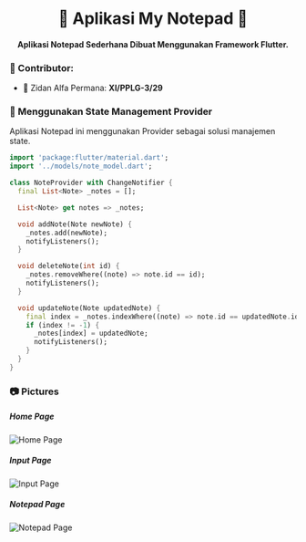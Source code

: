 <h1 align="center">📔 Aplikasi My Notepad 📔</h1>

<h4 align="center">Aplikasi Notepad Sederhana Dibuat Menggunakan Framework Flutter.</h4>

<h3>👋 Contributor:</h3>

- 🌱 Zidan Alfa Permana: **XI/PPLG-3/29**

<h3>📱 Menggunakan State Management Provider</h3>
<p>Aplikasi Notepad ini menggunakan Provider sebagai solusi manajemen state.</p>

```dart
import 'package:flutter/material.dart';
import '../models/note_model.dart';

class NoteProvider with ChangeNotifier {
  final List<Note> _notes = [];

  List<Note> get notes => _notes;

  void addNote(Note newNote) {
    _notes.add(newNote);
    notifyListeners();
  }

  void deleteNote(int id) {
    _notes.removeWhere((note) => note.id == id);
    notifyListeners();
  }

  void updateNote(Note updatedNote) {
    final index = _notes.indexWhere((note) => note.id == updatedNote.id);
    if (index != -1) {
      _notes[index] = updatedNote;
      notifyListeners();
    }
  }
}
```

<h3>📷 Pictures</h3>

<h5>Home Page</h5>
<img src="foto/home.png" alt="Home Page" />

<h5>Input Page</h5>
<img src="foto/input.png" alt="Input Page" />

<h5>Notepad Page</h5>
<img src="foto/browse.png" alt="Notepad Page" />
